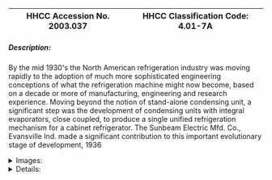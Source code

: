 | **HHCC Accession No. 2003.037** |**HHCC Classification Code:  4.01-7A**|
| ----------- | ----------- |
##### Description:
By the mid 1930's the North American refrigeration industry was moving rapidly to the adoption of much more sophisticated engineering conceptions of what the refrigeration machine might now become, based on a decade or more of manufacturing, engineering and research experience. Moving beyond the notion of stand-alone condensing unit, a significant step was the development of condensing units with integral evaporators, close coupled, to produce a single unified refrigeration mechanism for a cabinet refrigerator. The Sunbeam Electric Mfd. Co., Evansville Ind. made a significant contribution to this important evolutionary stage of development, 1936


<details>
	<summary>Images:</summary>
<div class="gallery gallery-wrapper--full" contenteditable="false" data-is-empty="false" data-translation="Add images" data-columns="6">
<figure class="gallery__item"><a href="#DOMAIN_NAME#gallery/4.01-7a.jpg" data-size="512x768"><img src="#DOMAIN_NAME#gallery/4.01-7a-thumbnail.jpg" alt=""></a></figure>
<figure class="gallery__item"><a href="#DOMAIN_NAME#gallery/4.01-7aa.jpg" data-size="512x768"><img src="#DOMAIN_NAME#gallery/4.01-7aa-thumbnail.jpg" alt=""></a></figure>
</div>
</details>


<details>
	<summary>Details:</summary>

##### Group:
4.01 Refrigerating and Air Conditioning Condensing Units - Household

##### Make:
Sunbeam

##### Manufacturer:
The Sunbeam Electric Mfd. Co., Evansville Ind.

##### Model:
SA623

##### Serial No.:
534892B7125

##### Size:
22x 18x 23'h

##### Weight:
110 lbs.

##### Circa:
1936

##### Rating:
Exhibit, education, and research quality demonstrating the advances made  by the mid 1930, working towards a fully integrated design for a refrigeration machines with closely coupled evaporators.

##### Patent Date/Number:
1812748 (1931); 1852829(1933)

##### Provenance:
From York County (York Region) Ontario, once a rich agricultural hinterlands, attracting early settlement in the last years of the 18th century. Located on the north slopes of the Oak Ridges Moraine, within 20 miles of Toronto, the County would also attract early ex-urban development, to be come a wealthy market place for the emerging household and consumer technologies of the early and mid 20th century. 

This artifact was discovered in the 1950's in the used stock of T. H. Oliver, Refrigeration and Electric Sales and Service, Aurora, Ontario, an early worker in the field of agricultural, industrial and consumer technology.

##### Type and Design:
Direct drive, rotary compressor with copper tube and fin single pass air-cooled condenser mounted on insulated bulkhead forming the top of the refrigerated cabinet. Stainless steel, two tray evaporator with tray lifts, and refrigerated shelf. Constructed with 3/8' copper tubing soldered to evaporator shell. Equipped with closed back, hinged door, for low temperature operation, and Detroit Lubricator, automatic expansion valve

##### Construction:


##### Material:


##### Special Features:


##### Accessories:


##### Capacities:


##### Performance Characteristics:


##### Operation:


##### Control and Regulation:


##### Targeted Market Segment:


##### Consumer Acceptance:


##### Merchandising:


##### Market Price:


##### Technological Significance:
Stands as a significant marker in the evolution of cabinet refrigeration systems working towards highly integrated specialised systems which would increasigly be the norm in the latter part of the century

##### Industrial Significance:


##### Socio-economic Significance:


##### Socio-cultural Significance:


##### Donor:
G. Leslie Oliver, The T. H. Oliver HVACR Collection

##### HHCC Storage Location:


##### Tracking:


##### Bibliographic References:


##### Notes:


##### Related Reports:

</details>
